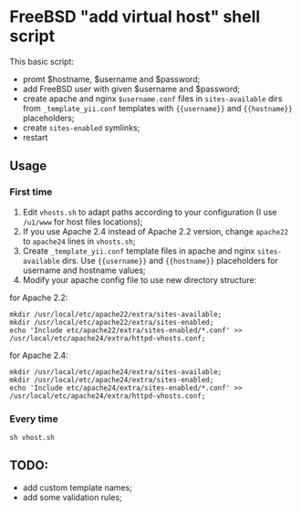 # FreeBSD "add virtual host" shell script

This basic script:
- promt $hostname, $username and $password;
- add FreeBSD user with given $username and $password;
- create apache and nginx `$username.conf` files in `sites-available` dirs from `_template_yii.conf` templates with `{{username}}` and `{{hostname}}` placeholders;
- create `sites-enabled` symlinks;
- restart

## Usage 

### First time
1. Edit `vhosts.sh` to adapt paths according to your configuration (I use `/u1/www` for host files locations);
2. If you use Apache 2.4 instead of Apache 2.2 version, change `apache22` to `apache24` lines in `vhosts.sh`;
3. Create `_template_yii.conf` template files in apache and nginx `sites-available` dirs. Use `{{username}}` and `{{hostname}}` placeholders for username and hostname values;
3. Modify your apache config file to use new directory structure:

for Apache 2.2:
```shell
mkdir /usr/local/etc/apache22/extra/sites-available;
mkdir /usr/local/etc/apache22/extra/sites-enabled;
echo 'Include etc/apache22/extra/sites-enabled/*.conf' >> /usr/local/etc/apache24/extra/httpd-vhosts.conf;
```
for Apache 2.4:
```shell
mkdir /usr/local/etc/apache24/extra/sites-available;
mkdir /usr/local/etc/apache24/extra/sites-enabled;
echo 'Include etc/apache24/extra/sites-enabled/*.conf' >> /usr/local/etc/apache24/extra/httpd-vhosts.conf;
```

### Every time
```shell
sh vhost.sh
```

## TODO:
- add custom template names;
- add some validation rules;
